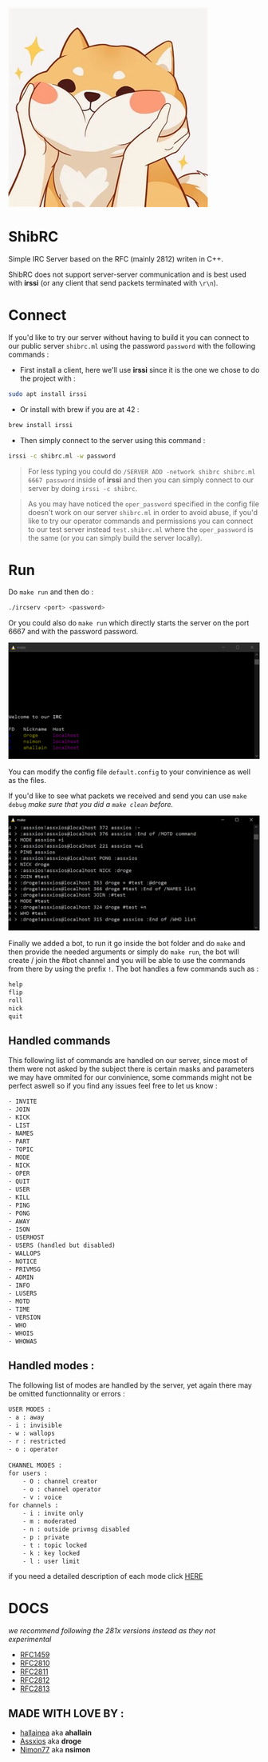 ![Screenshot](/files/shibaicon.jpg)
# ShibRC

Simple IRC Server based on the RFC (mainly 2812) writen in C++.

ShibRC does not support server-server communication and is best used with **irssi** (or any client that send packets terminated with `\r\n`).

# Connect

If you'd like to try our server without having to build it you can connect to our public server `shibrc.ml` using the password `password` with the following commands :

- First install a client, here we'll use **irssi** since it is the one we chose to do the project with :

```bash
sudo apt install irssi
```

- Or install with brew if you are at 42 :

```bash
brew install irssi
```

- Then simply connect to the server using this command :

```bash
irssi -c shibrc.ml -w password
```

> For less typing you could do `/SERVER ADD -network shibrc shibrc.ml 6667 password` inside of **irssi** and then you can simply connect to our server by doing `irssi -c shibrc`.

> As you may have noticed the `oper_password` specified in the config file doesn't work on our server `shibrc.ml` in order to avoid abuse, if you'd like to try our operator commands and permissions you can connect to our test server instead `test.shibrc.ml` where the `oper_password` is the same (or you can simply build the server locally).

# Run

Do `make run` and then do :

```bash
./ircserv <port> <password>
```

Or you could also do `make run` which directly starts the server on the port 6667 and with the password password.

![Screenshot](/files/makerun.PNG)

You can modify the config file `default.config` to your convinience as well as the files.

If you'd like to see what packets we received and send you can use `make debug` *make sure that you did a `make clean` before.*

![Screenshot](/files/makedebug.PNG)

Finally we added a bot, to run it go inside the bot folder and do `make` and then provide the needed arguments or simply do `make run`, the bot will create / join the #bot channel and you will be able to use the commands from there by using the prefix `!`. The bot handles a few commands such as :
```
help
flip
roll
nick
quit
```

## Handled commands

This following list of commands are handled on our server, since most of them were not asked by the subject there is certain masks and parameters we may have ommited for our convinience, some commands might not be perfect aswell so if you find any issues feel free to let us know  :

```
- INVITE
- JOIN
- KICK
- LIST
- NAMES
- PART
- TOPIC
- MODE
- NICK
- OPER
- QUIT
- USER
- KILL
- PING
- PONG
- AWAY
- ISON
- USERHOST
- USERS (handled but disabled)
- WALLOPS
- NOTICE
- PRIVMSG
- ADMIN
- INFO
- LUSERS
- MOTD
- TIME
- VERSION
- WHO
- WHOIS
- WHOWAS
```

## Handled modes :

The following list of modes are handled by the server, yet again there may be omitted functionnality or errors :

```
USER MODES :
- a : away
- i : invisible
- w : wallops
- r : restricted
- o : operator

CHANNEL MODES :
for users :
    - O : channel creator
    - o : channel operator
    - v : voice
for channels :
    - i : invite only
    - m : moderated
    - n : outside privmsg disabled
    - p : private
    - t : topic locked
    - k : key locked
    - l : user limit
```

if you need a detailed description of each mode click [HERE](https://www.alien.net.au/irc/chanmodes.html)

# DOCS

*we recommend following the 281x versions instead as they not experimental*
- [RFC1459](https://datatracker.ietf.org/doc/html/rfc1459)
- [RFC2810](https://datatracker.ietf.org/doc/html/rfc2810)
- [RFC2811](https://datatracker.ietf.org/doc/html/rfc2811)
- [RFC2812](https://datatracker.ietf.org/doc/html/rfc2812)
- [RFC2813](https://datatracker.ietf.org/doc/html/rfc2813)

## MADE WITH LOVE BY :

- [hallainea](https://github.com/hallainea/) aka **ahallain**
- [Assxios](https://github.com/assxios/) aka **droge**
- [Nimon77](https://github.com/Nimon77/) aka **nsimon**
